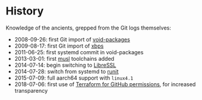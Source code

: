 # History

Knowledge of the ancients, grepped from the Git logs themselves:

- 2008-09-26: first Git import of
   [void-packages](https://github.com/void-linux/void-packages)
- 2009-08-17: first Git import of [xbps](https://github.com/void-linux/xbps)
- 2011-06-25: first systemd commit in void-packages
- 2013-03-01: first [musl](https://musl.libc.org/) toolchains added
- 2014-07-14: begin switching to [LibreSSL](https://www.libressl.org/)
- 2014-07-28: switch from systemd to [runit](http://smarden.org/runit/)
- 2015-07-09: full aarch64 support with `linux4.1`
- 2018-07-06: first use of [Terraform for GitHub
   permissions](https://github.com/void-linux/void-infrastructure/tree/master/terraform),
   for increased transparency
